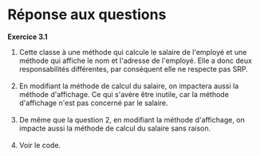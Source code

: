 
# Réponse aux questions

**Exercice 3.1**

1. Cette classe à une méthode qui calcule le salaire de l'employé et une méthode qui affiche le nom et l'adresse de l'employé. Elle a donc deux responsabilités différentes, par conséquent elle ne respecte pas SRP.<br/><br/>
2. En modifiant la méthode de calcul du salaire, on impactera aussi la méthode d'affichage. Ce qui s'avère être inutile, car la méthode d'affichage n'est pas concerné par le salaire.<br/><br/>
3. De même que la question 2, en modifiant la méthode d'affichage, on impacte aussi la méthode de calcul du salaire sans raison.<br/><br/>
4. Voir le code.